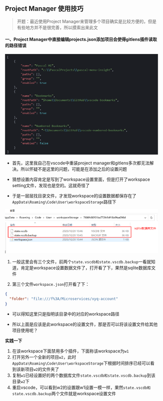 ## Project Manager 使用技巧

> 开题：最近使用Project Manager来管理多个项目确实是比较方便的，但是有些地方并不是很完善，所以摸索出来此文

#### 一、Project Manager中直接编辑projects.json添加项目会使得gitlens插件读取的路径错误

![project1](project1.png)

* 首先，这里我自己在vscode中重装project manager和gitlens多次都无法解决。所以怀疑不是这里的问题，可能是在添加之后的设置问题

* 猜想设置内容肯定是写到了workspace设置里面，但是打开了workspace setting文件，发现也是空的。这就奇怪了

* 于是一层层找目录文件，才发现workspace的设置数据都保存在了`AppData\Roaming\Code\User\workspaceStorage`路径下

![workspace_setting](workspace_setting.png)



1. 一般这里会有三个文件，前两个`state.vscdb和state.vscdb.backup`一看就知道，肯定是workspace设置数据文件了，打开看了下，果然是sqlite数据库文件

2. 第三个文件`workspace.json`打开看了下：

```json
{
  "folder": "file:///f%3A/Microservices/xyq-account"
}
```

* 可以得知这里只是指明该目录中的对应的workspace路径

* 所以上面是应该是此workspace的设置文件，那是否可以将该设置文件给其他项目使用呢？

**实践一下**

1. 在该workspace下面禁用多个插件，下面称该workspace为`w1`
2. 打开另外一个全新的项目`w2`，此时`AppData\Roaming\Code\User\workspaceStorage`下根据时间排序已经可以看到该新项目`w2`的文件夹了
3. 复制`w1`已经设置好的两个数据库文件`state.vscdb和state.vscdb.backup`到该目录`w2`下
4. 重启vscode，可以看到w2的设置跟w1设置一模一样，果然`state.vscdb和state.vscdb.backup`两个文件就是workspace设置文件
